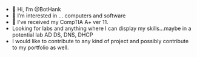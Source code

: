 - 👋 Hi, I’m @BotHank
- 👀 I’m interested in ... computers and software
- 🌱 I've received my CompTIA A+ ver 11.
- Looking for labs and anything where I can display my skills...maybe in a potential lab  AD DS, DNS, DHCP
- I would like to contribute to any kind of project and possibly contribute to my portfolio as well.
  

<!---
BotHank/BotHank is a ✨ special ✨ repository because its `README.md` (this file) appears on your GitHub profile.
You can click the Preview link to take a look at your changes.
--->
